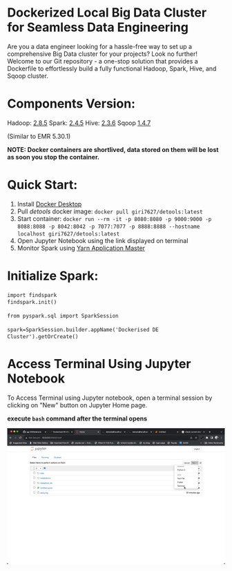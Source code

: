# Dockerized Local Big Data Cluster for Seamless Data Engineering

Are you a data engineer looking for a hassle-free way to set up a comprehensive Big Data cluster for your projects? Look no further! Welcome to our Git repository - a one-stop solution that provides a Dockerfile to effortlessly build a fully functional Hadoop, Spark, Hive, and Sqoop cluster.

# Components Version:


Hadoop: [2.8.5](https://hadoop.apache.org/docs/r2.8.5/)
Spark: [2.4.5](https://spark.apache.org/docs/2.4.5/)
Hive: [2.3.6](https://hive.apache.org/)
Sqoop [1.4.7](https://sqoop.apache.org/docs/1.4.7/SqoopUserGuide.html)

(Similar to EMR 5.30.1)

**NOTE: Docker containers are shortlived, data stored on them will be lost as soon you stop the container.** 

# Quick Start:
1. Install [Docker Desktop](https://www.docker.com/products/docker-desktop/)
2. Pull _detools_ docker image: `docker pull giri7627/detools:latest`  
3. Start container: `docker run --rm -it -p 8080:8080 -p 9000:9000 -p 8088:8088 -p 8042:8042 -p 7077:7077 -p 8888:8888 --hostname localhost giri7627/detools:latest`  
4. Open Jupyter Notebook using the link displayed on terminal
5. Monitor Spark using [Yarn Application Master](http://localhost:8088)

# Initialize Spark:

```
import findspark
findspark.init()

from pyspark.sql import SparkSession

spark=SparkSession.builder.appName('Dockerised DE Cluster').getOrCreate()
```

# Access Terminal Using Jupyter Notebook

To Access Terminal using Jupyter notebook, open a terminal session by clicking on "New" button on Jupyter Home page.
 
 **execute `bash` command after the terminal opens**

![Open Terminal](images/jp_terminal.png)

